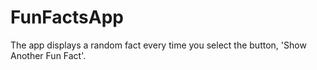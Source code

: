 # FunFactsApp
The app displays a random fact every time you select the button, 'Show Another Fun Fact'.
